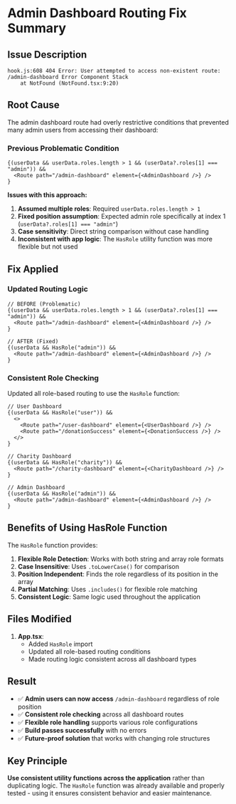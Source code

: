 # Admin Dashboard Routing Fix Summary

## Issue Description
```
hook.js:608 404 Error: User attempted to access non-existent route: /admin-dashboard Error Component Stack
    at NotFound (NotFound.tsx:9:20)
```

## Root Cause
The admin dashboard route had overly restrictive conditions that prevented many admin users from accessing their dashboard:

### Previous Problematic Condition
```tsx
{(userData && userData.roles.length > 1 && (userData?.roles[1] === "admin")) &&
  <Route path="/admin-dashboard" element={<AdminDashboard />} />
}
```

**Issues with this approach:**
1. **Assumed multiple roles**: Required `userData.roles.length > 1`
2. **Fixed position assumption**: Expected admin role specifically at index 1 (`userData?.roles[1] === "admin"`)
3. **Case sensitivity**: Direct string comparison without case handling
4. **Inconsistent with app logic**: The `HasRole` utility function was more flexible but not used

## Fix Applied

### Updated Routing Logic
```tsx
// BEFORE (Problematic)
{(userData && userData.roles.length > 1 && (userData?.roles[1] === "admin")) &&
  <Route path="/admin-dashboard" element={<AdminDashboard />} />
}

// AFTER (Fixed)
{(userData && HasRole("admin")) &&
  <Route path="/admin-dashboard" element={<AdminDashboard />} />
}
```

### Consistent Role Checking
Updated all role-based routing to use the `HasRole` function:

```tsx
// User Dashboard
{(userData && HasRole("user")) &&
  <>
    <Route path="/user-dashboard" element={<UserDashboard />} />
    <Route path="/donationSuccess" element={<DonationSuccess />} />
  </>
}

// Charity Dashboard  
{(userData && HasRole("charity")) &&
  <Route path="/charity-dashboard" element={<CharityDashboard />} />
}

// Admin Dashboard
{(userData && HasRole("admin")) &&
  <Route path="/admin-dashboard" element={<AdminDashboard />} />
}
```

## Benefits of Using HasRole Function

The `HasRole` function provides:

1. **Flexible Role Detection**: Works with both string and array role formats
2. **Case Insensitive**: Uses `.toLowerCase()` for comparison
3. **Position Independent**: Finds the role regardless of its position in the array
4. **Partial Matching**: Uses `.includes()` for flexible role matching
5. **Consistent Logic**: Same logic used throughout the application

## Files Modified
1. **App.tsx**: 
   - Added `HasRole` import
   - Updated all role-based routing conditions
   - Made routing logic consistent across all dashboard types

## Result
- ✅ **Admin users can now access** `/admin-dashboard` regardless of role position
- ✅ **Consistent role checking** across all dashboard routes
- ✅ **Flexible role handling** supports various role configurations
- ✅ **Build passes successfully** with no errors
- ✅ **Future-proof solution** that works with changing role structures

## Key Principle
**Use consistent utility functions across the application** rather than duplicating logic. The `HasRole` function was already available and properly tested - using it ensures consistent behavior and easier maintenance.
